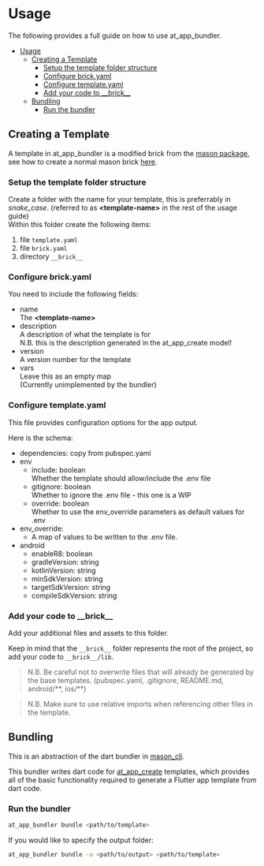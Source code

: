 # Usage

The following provides a full guide on how to use at_app_bundler.

- [Usage](#usage)
  - [Creating a Template](#creating-a-template)
    - [Setup the template folder structure](#setup-the-template-folder-structure)
    - [Configure brick.yaml](#configure-brickyaml)
    - [Configure template.yaml](#configure-templateyaml)
    - [Add your code to \_\_brick__](#add-your-code-to-__brick__)
  - [Bundling](#bundling)
    - [Run the bundler](#run-the-bundler)

## Creating a Template

A template in at_app_bundler is a modified brick from the [mason package](https://pub.dev/packages/mason), see how to create a normal mason brick [here](https://pub.dev/packages/mason_cli#creating-new-bricks).


### Setup the template folder structure

Create a folder with the name for your template, this is preferrably in *snake_case*. (referred to as **\<template-name>** in the rest of the usage guide)  
Within this folder create the following items:

1. file `template.yaml`
2. file `brick.yaml`
3. directory `__brick__`

### Configure brick.yaml

You need to include the following fields:
- name  
  The **\<template-name>**
- description  
  A description of what the template is for  
  N.B. this is the description generated in the at_app_create model!
- version  
  A version number for the template
- vars  
  Leave this as an empty map  
  (Currently unimplemented by the bundler)

### Configure template.yaml

This file provides configuration options for the app output.

Here is the schema:

- dependencies: copy from pubspec.yaml
- env
  - include: boolean  
    Whether the template should allow/include the .env file
  - gitignore: boolean  
    Whether to ignore the .env file - this one is a WIP
  - override: boolean  
    Whether to use the env_override parameters as default values for .env
- env_override:
  - A map of values to be written to the .env file.
- android
  - enableR8: boolean
  - gradleVersion: string
  - kotlinVersion: string
  - minSdkVersion: string
  - targetSdkVersion: string
  - compileSdkVersion: string

### Add your code to \_\_brick__

Add your additional files and assets to this folder.

Keep in mind that the `__brick__` folder represents the root of the project, so add your code to `__brick__/lib`.

> N.B. Be careful not to overwrite files that will already be generated by the base templates. (pubspec.yaml, .gitignore, README.md, android/\**, ios/**)

> N.B. Make sure to use relative imports when referencing other files in the template.

## Bundling

This is an abstraction of the dart bundler in [mason_cli](https://pub.dev/packages/mason_cli#bundling).

This bundler writes dart code for [at_app_create](https://pub.dev/packages/at_app_create) templates, which provides all of the basic functionality required to generate a Flutter app template from dart code.

### Run the bundler

```sh
at_app_bundler bundle <path/to/template>
```

If you would like to specify the output folder:

```sh
at_app_bundler bundle -o <path/to/output> <path/to/template>
```
